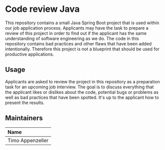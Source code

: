 # Code review Java
This repository contains a small Java Spring Boot project that is used within our job application process.
Applicants may have the task to prepare a review of this project in order to find out if the applicant has the same understanding of software engineering as we do.
The code in this repository contains bad practices and other flaws that have been added intentionally. Therefore this project is not a blueprint that should be used for productive applications.

## Usage
Applicants are asked to review the project in this repository as a preparation task for an upcoming job interview. The goal is to discuss everything that the applicant likes or dislikes about the code, potential bugs or problems as well as bad practices that have been spotted. It's up to the applicant how to present the results.

## Maintainers
| Name              |
| :---------------- |
| Timo Appenzeller  |